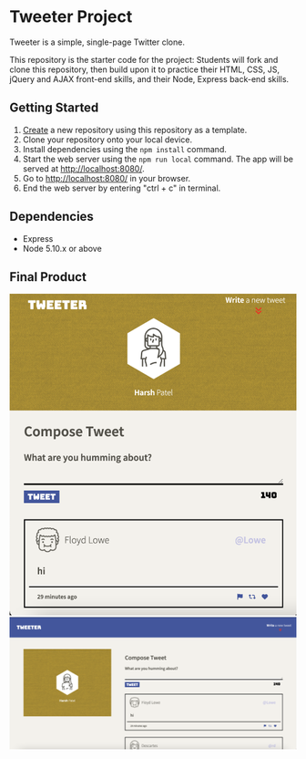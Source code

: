 # Tweeter Project

Tweeter is a simple, single-page Twitter clone.

This repository is the starter code for the project: Students will fork and clone this repository, then build upon it to practice their HTML, CSS, JS, jQuery and AJAX front-end skills, and their Node, Express back-end skills.

## Getting Started

1. [Create](https://docs.github.com/en/repositories/creating-and-managing-repositories/creating-a-repository-from-a-template) a new repository using this repository as a template.
2. Clone your repository onto your local device.
3. Install dependencies using the `npm install` command.
3. Start the web server using the `npm run local` command. The app will be served at <http://localhost:8080/>.
4. Go to <http://localhost:8080/> in your browser.
5. End the web server by entering "ctrl + c" in terminal.

## Dependencies

- Express
- Node 5.10.x or above

## Final Product

!["Screenshot of the mobile/tablet view"](https://github.com/hpatel1959/tweeter/blob/master/docs/mobile-view.png?raw=true)
!["Screenshot of the desktop view"](https://github.com/hpatel1959/tweeter/blob/master/docs/desktop-view.png?raw=true)